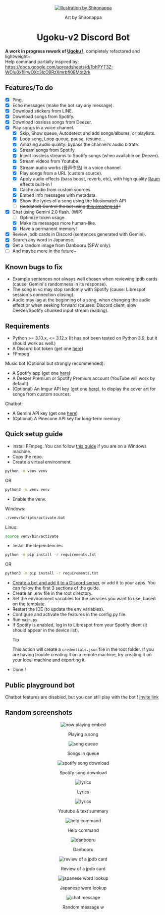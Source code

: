 <div align="center">
  <a href="https://twitter.com/shironappa_">
      <img src="https://i.imgur.com/gj3SRcY.png" alt="Illustration by Shironappa">
  </a>
  <p>Art by Shironappa</p>
  <h1>Ugoku-v2 Discord Bot</h1>
</div>

**A work in progress rework of [Ugoku !](https://github.com/Shewiiii/Ugoku-bot)**, completely refactored and lightweight~  
Help command partially inspired by: https://docs.google.com/spreadsheets/d/1bhPYT3Z-WOlu0x1llrwOXc3lcO9RzXmrbfi08Mbt2rk

<h2>Features/To do</h2>

- [x] Ping.
- [x] Echo messages (make the bot say any message).
- [x] Download stickers from LINE.
- [x] Download songs from Spotify.
- [x] Download lossless songs from Deezer.
- [x] Play songs in a voice channel.
  - [x] Skip, Show queue, Autodetect and add songs/albums, or playlists.
  - [x] Loop song, Loop queue, pause, resume...
  - [x] Amazing audio quality: bypass the channel's audio bitrate.
  - [x] Stream songs from Spotify.
  - [x] Inject lossless streams to Spotify songs (when available on Deezer).
  - [x] Stream videos from Youtube.
  - [x] Stream audio works (音声作品) in a voice channel.
  - [x] Play songs from a URL (custom source).
  - [x] Apply audio effects (bass boost, reverb, etc), with high quality [Raum](https://www.native-instruments.com/en/products/komplete/effects/raum/) effects built-in !
  - [x] Cache audio from custom sources.
  - [x] Embed info messages with metadata.
  - [x] Show the lyrics of a song using the Musixmatch API
  - [ ] ~~(outdated) Control the bot using [this amazing UI](https://github.com/ChinHongTan/Ugoku-frontend) !~~
- [x] Chat using Gemini 2.0 flash. (WIP)
  - [ ] Optimize token usage.
  - [x] Make its messages more human-like.
  - [x] Have a permanent memory!
- [x] Review jpdb cards in Discord (sentences generated with Gemini).
- [x] Search any word in Japanese.
- [x] Get a random image from Danbooru (SFW only).
- [ ] And maybe more in the future~

<h2>Known bugs to fix</h2>

- Example sentences not always well chosen when reviewing jpdb cards (cause: Gemini's randomness in its response).
- The song in vc may stop randomly with Spotify (cause: Librespot session's connection closing).
- Audio may lag at the beginning of a song, when changing the audio effect or when seeking forward (causes: Discord client, slow Deezer/Spotify chunked input stream reading).

<h2>Requirements</h2>

- Python >= 3.10.x, <= 3.12.x (It has not been tested on Python 3.9, but it should work as well.)
- A Discord bot token (get one [here](https://discord.com/developers/applications))
- FFmpeg

Music bot (Optional but strongly recommended):

- A Spotify app (get one [here](https://developer.spotify.com/))
- A Deezer Premium or Spotify Premium account (YouTube will work by default)
- (Optional) An Imgur API key (get one [here](https://imgur.com/account/settings/apps)), to display the cover art for songs from custom sources.

Chatbot:

- A Gemini API key (get one [here](https://aistudio.google.com))
- (Optional) A Pinecone API key for long-term memory

<h2>Quick setup guide</h2>

- Install FFmpeg. You can follow [this guide](https://www.geeksforgeeks.org/how-to-install-ffmpeg-on-windows/) if you are on a Windows machine.
- Copy the repo.
- Create a virtual environment.

```bash
python -m venv venv
```

OR

```bash
python3 -m venv venv
```

- Enable the venv.

Windows:

```bash
./venv/Scripts/activate.bat
```

Linux:

```bash
source venv/bin/activate
```

- Install the dependencies.

```bash
python -m pip install -r requirements.txt
```

OR

```bash
python3 -m pip install -r requirements.txt
```

- [Create a bot and add it to a Discord server](https://guide.pycord.dev/getting-started/creating-your-first-bot), or add it to your apps. You can follow the first 3 sections of the guide.
- Create an .env file in the root directory.
- Set the environment variables for the services you want to use, based on the template.
- Restart the IDE (to update the env variables).
- Configure and activate the features in the config.py file.
- Run `main.py`.
- If Spotify is enabled, log in to Librespot from your Spotify client (it should appear in the device list).
  > [!TIP]
  > This action will create a `credentials.json` file in the root folder. If you are having trouble creating it on a remote machine, try creating it on your local machine and exporting it.
- Done !

<h2>Public playground bot</h2>

Chatbot features are disabled, but you can still play with the bot !
[Invite link](https://discord.com/oauth2/authorize?client_id=1260656795974897695)

<h2>Random screenshots</h2>

<div align="center">
  <img src="img/now_playing.png" alt="now playing embed"/>
  <p>Playing a song</p>
  <img src="img/song_queue.jpg" alt="song queue"/>
  <p>Songs in queue</p>
  <img src="img/spotify_download.jpg" alt="spotify song download"/>
  <p>Spotify song download</p>
  <img src="img/lyrics.jpg" alt="lyrics"/>
  <p>Lyrics</p>
  <img src="img/youtube_summary.jpg" alt="lyrics"/>
  <p>Youtube & text summary</p>
  <img src="img/help_command.jpg" alt="help command"/>
  <p>Help command</p>
  <img src="img/danbooru.jpg" alt="danbooru"/>
  <p>Danbooru</p>
  <img src="img/jpdb_review.jpg" alt="review of a jpdb card"/>
  <p>Review of a jpdb card</p>
  <img src="img/jpdb_dict.jpg" alt="japanese word lookup"/>
  <p>Japanese word lookup</p>
  <img src="img/chat.jpg" alt="chat message"/>
  <p>Random message w</p>
</div>
